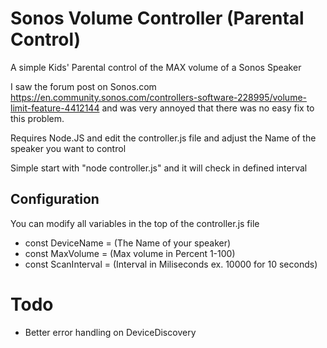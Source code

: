 # Sonos Volume Controller (Parental Control)

A simple Kids' Parental control of the MAX volume of a Sonos Speaker

I saw the forum post on Sonos.com https://en.community.sonos.com/controllers-software-228995/volume-limit-feature-4412144 and was very annoyed that there was no easy fix to this problem.

Requires Node.JS and edit the controller.js file and adjust the Name of the speaker you want to control

Simple start with "node controller.js" and it will check in defined interval

## Configuration

You can modify all variables in the top of the controller.js file

*  const DeviceName = (The Name of your speaker)
*  const MaxVolume = (Max volume in Percent 1-100)
*  const ScanInterval = (Interval in Miliseconds ex. 10000 for 10 seconds)

# Todo

*  Better error handling on DeviceDiscovery
